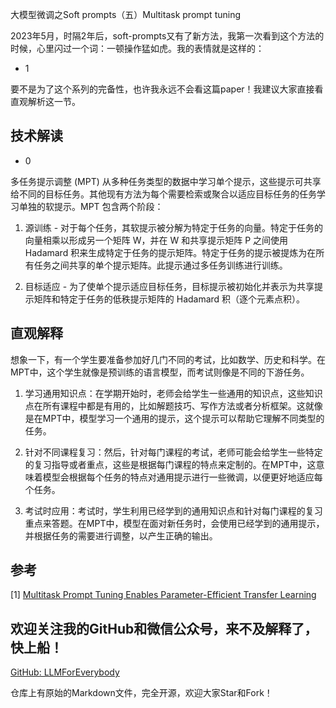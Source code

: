 大模型微调之Soft prompts（五）Multitask prompt tuning

2023年5月，时隔2年后，soft-prompts又有了新方法，我第一次看到这个方法的时候，心里闪过一个词：一顿操作猛如虎。我的表情就是这样的：

- 1

要不是为了这个系列的完备性，也许我永远不会看这篇paper！我建议大家直接看直观解析这一节。

## 技术解读

- 0

多任务提示调整 (MPT) 从多种任务类型的数据中学习单个提示，这些提示可共享给不同的目标任务。其他现有方法为每个需要检索或聚合以适应目标任务的任务学习单独的软提示。MPT 包含两个阶段：

1. 源训练 - 对于每个任务，其软提示被分解为特定于任务的向量。特定于任务的向量相乘以形成另一个矩阵 W，并在 W 和共享提示矩阵 P 之间使用 Hadamard 积来生成特定于任务的提示矩阵。特定于任务的提示被提炼为在所有任务之间共享的单个提示矩阵。此提示通过多任务训练进行训练。

2. 目标适应 - 为了使单个提示适应目标任务，目标提示被初始化并表示为共享提示矩阵和特定于任务的低秩提示矩阵的 Hadamard 积（逐个元素点积）。

## 直观解释

想象一下，有一个学生要准备参加好几门不同的考试，比如数学、历史和科学。在MPT中，这个学生就像是预训练的语言模型，而考试则像是不同的下游任务。

1. 学习通用知识点：在学期开始时，老师会给学生一些通用的知识点，这些知识点在所有课程中都是有用的，比如解题技巧、写作方法或者分析框架。这就像是在MPT中，模型学习一个通用的提示，这个提示可以帮助它理解不同类型的任务。

2. 针对不同课程复习：然后，针对每门课程的考试，老师可能会给学生一些特定的复习指导或者重点，这些是根据每门课程的特点来定制的。在MPT中，这意味着模型会根据每个任务的特点对通用提示进行一些微调，以便更好地适应每个任务。

3. 考试时应用：考试时，学生利用已经学到的通用知识点和针对每门课程的复习重点来答题。在MPT中，模型在面对新任务时，会使用已经学到的通用提示，并根据任务的需要进行调整，以产生正确的输出。

## 参考

<div id="refer-anchor-1"></div>

[1] [Multitask Prompt Tuning Enables Parameter-Efficient Transfer Learning](https://arxiv.org/abs/2303.02861)

## 欢迎关注我的GitHub和微信公众号，来不及解释了，快上船！

[GitHub: LLMForEverybody](https://github.com/luhengshiwo/LLMForEverybody)

仓库上有原始的Markdown文件，完全开源，欢迎大家Star和Fork！